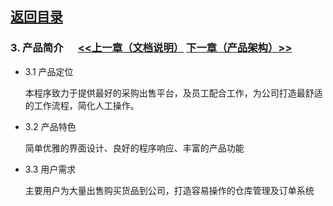
## [返回目录](../readme.md)

### 3. 产品简介  &nbsp;&nbsp;&nbsp;&nbsp; [<<上一章（文档说明）](./2_Introduction.md) [下一章（产品架构）>>](./4_Structure.md)

- 3.1 产品定位

  本程序致力于提供最好的采购出售平台，及员工配合工作，为公司打造最舒适的工作流程，简化人工操作。
- 3.2 产品特色

  简单优雅的界面设计、良好的程序响应、丰富的产品功能
- 3.3 用户需求

  主要用户为大量出售购买货品到公司，打造容易操作的仓库管理及订单系统
